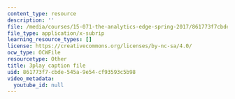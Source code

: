```yaml
---
content_type: resource
description: ''
file: /media/courses/15-071-the-analytics-edge-spring-2017/861773f7cbde545a9e54cf93593c5b98_e8yvJp0VqtI.vtt
file_type: application/x-subrip
learning_resource_types: []
license: https://creativecommons.org/licenses/by-nc-sa/4.0/
ocw_type: OCWFile
resourcetype: Other
title: 3play caption file
uid: 861773f7-cbde-545a-9e54-cf93593c5b98
video_metadata:
  youtube_id: null
---
```

